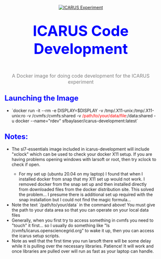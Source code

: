 <!-- It seems that github simply ignores the "style" tags within div tags... so try something different -->
<p align=center>
<a href="http://icarus.lngs.infn.it"><img src="http://icarus.lngs.infn.it/img/n3.jpg" alt="ICARUS Experiment" style="border:0"></a>
</p>

<h1 align=center><font color="blue"><font size="7">ICARUS Code Development</font></font></h1><br>
<p align=center>
<font color="gray"><font size="3">A Docker image for doing code development for the ICARUS experiment</font></font><br>
</p>


<h2><font color="blue"><font size="5">Launching the Image</font></font></h2>
<ul>
    <li>`docker run -it --rm -e DISPLAY=$DISPLAY -v /tmp/.X11-unix:/tmp/.X11-unix:ro -v /cvmfs:/cvmfs:shared -v <font color="red">/path/to/your/data/file</font>:/data:shared -u docker --name="rdev" sfbaylaser/icarus-development:latest`</li>
</ul>

<h2><font color="blue"><font size="5">Notes:</font></font></font></h2>
<ul>
	<li>The sl7-essentials image included in icarus-development will include "xclock" which can be used to check your docker X11 setup. If you are having problems opening windows with larsoft or root, then try xclock to check if open. </li>
	<ul>
		<li>For my set up (ubuntu 20.04 on my laptop) I found that when I installed docker from snap that my X11 set up would not work. I removed docker from the snap set up and then installed directly from downloaded files from the docker distribution site. This solved the problem... I presume there is additional set up required with the snap installation but I could not find the magic formula...</li>
	</ul>
	<li>Note the text `/path/to/your/data` in the command above! You must give the path to your data area so that you can operate on your local data files</li>
	<li>Generally, when you first try to access something in cvmfs you need to "touch" it first... so I usually do something like "ls /cvmfs/icarus.opensciencegrid.org" to wake it up, then you can access the icarus setup scripts. </li>
	<li>Note as well that the first time you run larsoft there will be some delay while it is pulling over the necessary libraries. Patience! It will work and once libraries are pulled over will run as fast as your laptop can handle. </li>
</ul>


